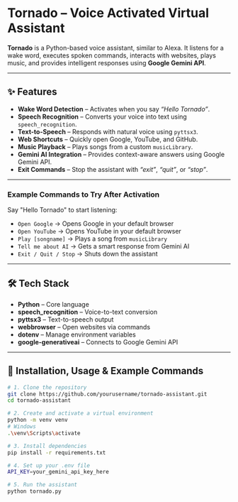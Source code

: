 # Tornado – Voice Activated Virtual Assistant

**Tornado** is a Python-based voice assistant, similar to Alexa. It listens for a wake word, executes spoken commands, interacts with websites, plays music, and provides intelligent responses using **Google Gemini API**.

---

## ✨ Features

- **Wake Word Detection** – Activates when you say *“Hello Tornado”*.  
- **Speech Recognition** – Converts your voice into text using `speech_recognition`.  
- **Text-to-Speech** – Responds with natural voice using `pyttsx3`.  
- **Web Shortcuts** – Quickly open Google, YouTube, and GitHub.  
- **Music Playback** – Plays songs from a custom `musicLibrary`.  
- **Gemini AI Integration** – Provides context-aware answers using Google Gemini API.  
- **Exit Commands** – Stop the assistant with *“exit”*, *“quit”*, or *“stop”*.  

---

### Example Commands to Try After Activation
Say "Hello Tornado" to start listening:
- `Open Google` → Opens Google in your default browser  
- `Open YouTube` → Opens YouTube in your default browser  
- `Play [songname]` → Plays a song from `musicLibrary`  
- `Tell me about AI` → Gets a smart response from Gemini AI  
- `Exit / Quit / Stop` → Shuts down the assistant

---

## 🛠️ Tech Stack

- **Python** – Core language  
- **speech_recognition** – Voice-to-text conversion  
- **pyttsx3** – Text-to-speech output  
- **webbrowser** – Open websites via commands  
- **dotenv** – Manage environment variables  
- **google-generativeai** – Connects to Google Gemini API  

---

## 🚀 Installation, Usage & Example Commands

```bash
# 1. Clone the repository
git clone https://github.com/yourusername/tornado-assistant.git
cd tornado-assistant

# 2. Create and activate a virtual environment
python -m venv venv
# Windows
.\venv\Scripts\activate

# 3. Install dependencies
pip install -r requirements.txt

# 4. Set up your .env file
API_KEY=your_gemini_api_key_here

# 5. Run the assistant
python tornado.py
